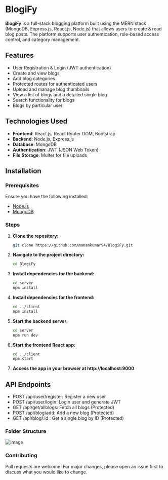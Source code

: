 # BlogiFy

**BlogiFy** is a full-stack blogging platform built using the MERN stack (MongoDB, Express.js, React.js, Node.js) that allows users to create & read blog posts. The platform supports user authentication, role-based access control, and category management.

## Features

- User Registration & Login (JWT authentication)
- Create and view blogs
- Add blog categories
- Protected routes for authenticated users
- Upload and manage blog thumbnails
- View a list of blogs and a detailed single blog
- Search functionality for blogs
- Blogs by particular user

## Technologies Used

- **Frontend**: React.js, React Router DOM, Bootstrap
- **Backend**: Node.js, Express.js
- **Database**: MongoDB
- **Authentication**: JWT (JSON Web Token)
- **File Storage**: Multer for file uploads

## Installation

### Prerequisites

Ensure you have the following installed:

- [Node.js](https://nodejs.org/)
- [MongoDB](https://www.mongodb.com/try/download/community)

### Steps

1. **Clone the repository:**

   ```bash
   git clone https://github.com/manankumar94/BlogiFy.git

2. **Navigate to the project directory:**
   
   ```bash
   cd BlogiFy

3. **Install dependencies for the backend:**

    ```bash
    cd server
    npm install

4. **Install dependencies for the frontend:**

    ```bash
    cd ../client
    npm install

5. **Start the backend server:**

    ```bash
    cd server
    npm run dev

6. **Start the frontend React app:**

    ```bash
    cd ../client
    npm start

7. **Access the app in your browser at http://localhost:9000**

## API Endpoints
- POST /api/user/register: Register a new user
- POST /api/user/login: Login user and generate JWT
- GET /api/get/allblogs: Fetch all blogs (Protected)
- POST /api/blog/add: Add a new blog (Protected)
- GET /api/blog/:id :
  Get a single blog by ID (Protected)

### Folder Structure
![image](https://github.com/user-attachments/assets/fffd3b6d-3a4b-4e83-b625-6cb64b129e38)

### Contributing
Pull requests are welcome. For major changes, please open an issue first to discuss what you would like to change.


